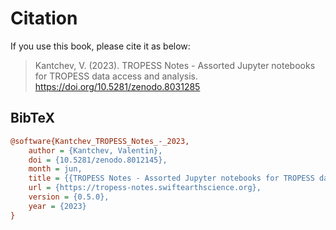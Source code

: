 # Citation

If you use this book, please cite it as below:

> Kantchev, V. (2023). TROPESS Notes - Assorted Jupyter notebooks for TROPESS data access and analysis. https://doi.org/10.5281/zenodo.8031285

## BibTeX

```ini
@software{Kantchev_TROPESS_Notes_-_2023,
    author = {Kantchev, Valentin},
    doi = {10.5281/zenodo.8012145},
    month = jun,
    title = {{TROPESS Notes - Assorted Jupyter notebooks for TROPESS data access and analysis.}},
    url = {https://tropess-notes.swiftearthscience.org},
    version = {0.5.0},
    year = {2023}
}
```